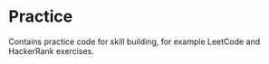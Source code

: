 # Practice
Contains practice code for skill building, for example LeetCode and HackerRank exercises.
